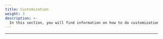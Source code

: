 ```yaml
---
title: Customization
weight: 3
description: >-
  In this section, you will find information on how to do customizations in Beagle Flutter.
---
```


---
